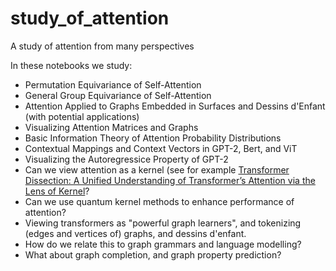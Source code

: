 # study_of_attention
A study of attention from many perspectives

In these notebooks we study:

- Permutation Equivariance of Self-Attention 
- General Group Equivariance of Self-Attention
- Attention Applied to Graphs Embedded in Surfaces and Dessins d'Enfant (with potential applications)
- Visualizing Attention Matrices and Graphs
- Basic Information Theory of Attention Probability Distributions
- Contextual Mappings and Context Vectors in GPT-2, Bert, and ViT
- Visualizing the Autoregressice Property of GPT-2
- Can we view attention as a kernel (see for example [Transformer Dissection: A Unified Understanding of Transformer’s Attention via the Lens of Kernel](https://arxiv.org/pdf/1908.11775.pdf)?
- Can we use quantum kernel methods to enhance performance of attention? 
- Viewing transformers as "powerful graph learners", and tokenizing (edges and vertices of) graphs, and dessins d'enfant. 
- How do we relate this to graph grammars and language modelling? 
- What about graph completion, and graph property prediction? 
